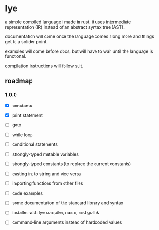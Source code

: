 # lye
a simple compiled language i made in rust. it uses intermediate representation (IR) instead of an abstract syntax tree (AST).

documentation will come once the language comes along more and things get to a solider point.

examples will come before docs, but will have to wait until the language is functional.

compilation instructions will follow suit.

## roadmap
### 1.0.0
- [x] constants
- [x] print statement
- [ ] goto
- [ ] while loop
- [ ] conditional statements
- [ ] strongly-typed mutable variables
- [ ] strongly-typed constants (to replace the current constants)
- [ ] casting int to string and vice versa
- [ ] importing functions from other files


- [ ] code examples
- [ ] some documentation of the standard library and syntax
- [ ] installer with lye compiler, nasm, and golink
- [ ] command-line arguments instead of hardcoded values
